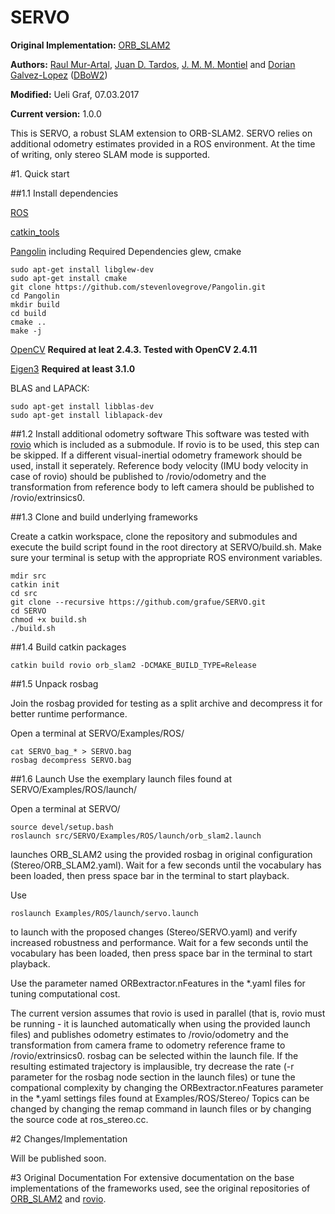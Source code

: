 # SERVO

**Original Implementation:** [ORB_SLAM2](https://github.com/raulmur/ORB_SLAM2)

**Authors:** [Raul Mur-Artal](http://webdiis.unizar.es/~raulmur/), [Juan D. Tardos](http://webdiis.unizar.es/~jdtardos/), [J. M. M. Montiel](http://webdiis.unizar.es/~josemari/) and [Dorian Galvez-Lopez](http://doriangalvez.com/) ([DBoW2](https://github.com/dorian3d/DBoW2))

**Modified:** Ueli Graf, 07.03.2017

**Current version:** 1.0.0 

This is SERVO, a robust SLAM extension to ORB-SLAM2. SERVO relies on additional odometry estimates provided in a ROS environment. At the time of writing, only stereo SLAM mode is supported.

#1. Quick start

##1.1 Install dependencies

[ROS](ros.org)

[catkin_tools](http://catkin-tools.readthedocs.io/en/latest/installing.html)

[Pangolin](https://github.com/stevenlovegrove/Pangolin) including Required Dependencies glew, cmake

```
sudo apt-get install libglew-dev
sudo apt-get install cmake
git clone https://github.com/stevenlovegrove/Pangolin.git
cd Pangolin
mkdir build
cd build
cmake ..
make -j
```

[OpenCV](http://opencv.org) **Required at leat 2.4.3. Tested with OpenCV 2.4.11**

[Eigen3](http://eigen.tuxfamily.org) **Required at least 3.1.0**

BLAS and LAPACK:
```
sudo apt-get install libblas-dev
sudo apt-get install liblapack-dev
```

##1.2 Install additional odometry software
This software was tested with [rovio](https://github.com/ethz-asl/rovio) which is included as a submodule. If rovio is to be used, this step can be skipped. If a different visual-inertial odometry framework should be used, install it seperately. Reference body velocity (IMU body velocity in case of rovio) should be published to /rovio/odometry and the transformation from reference body to left camera should be published to /rovio/extrinsics0.

##1.3 Clone and build underlying frameworks

Create a catkin workspace, clone the repository and submodules and execute the build script found in the root directory at SERVO/build.sh. Make sure your terminal is setup with the appropriate ROS environment variables.
```
mdir src
catkin init
cd src
git clone --recursive https://github.com/grafue/SERVO.git
cd SERVO
chmod +x build.sh
./build.sh
```
##1.4 Build catkin packages
```
catkin build rovio orb_slam2 -DCMAKE_BUILD_TYPE=Release
```

##1.5 Unpack rosbag

Join the rosbag provided for testing as a split archive and decompress it for better runtime performance.

Open a terminal at SERVO/Examples/ROS/
```
cat SERVO_bag_* > SERVO.bag
rosbag decompress SERVO.bag
```

##1.6 Launch
Use the exemplary launch files found at SERVO/Examples/ROS/launch/

Open a terminal at SERVO/

```
source devel/setup.bash
roslaunch src/SERVO/Examples/ROS/launch/orb_slam2.launch
```
launches ORB_SLAM2 using the provided rosbag in original configuration (Stereo/ORB_SLAM2.yaml). Wait for a few seconds until the vocabulary has been loaded, then press space bar in the terminal to start playback.

Use
```
roslaunch Examples/ROS/launch/servo.launch
```
to launch with the proposed changes (Stereo/SERVO.yaml) and verify increased robustness and performance. Wait for a few seconds until the vocabulary has been loaded, then press space bar in the terminal to start playback.

Use the parameter named ORBextractor.nFeatures in the *.yaml files for tuning computational cost.

The current version assumes that rovio is used in parallel (that is, rovio must be running - it is launched automatically when using the provided launch files) and publishes odometry estimates to /rovio/odometry and the transformation from camera frame to odometry reference frame to /rovio/extrinsics0.
rosbag can be selected within the launch file. If the resulting estimated trajectory is implausible, try decrease the rate (-r parameter for the rosbag node section in the launch files) or tune the compational complexity by changing the ORBextractor.nFeatures parameter in the *.yaml settings files found at Examples/ROS/Stereo/
Topics can be changed by changing the remap command in launch files or by changing the source code at ros_stereo.cc.

#2 Changes/Implementation

Will be published soon.

#3 Original Documentation
For extensive documentation on the base implementations of the frameworks used, see the original repositories of [ORB_SLAM2](https://github.com/raulmur/ORB_SLAM2) and [rovio](https://github.com/ethz-asl/rovio).
